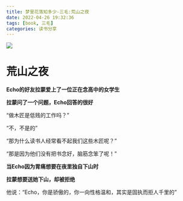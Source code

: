 ```yaml
---
title: 梦里花落知多少-三毛:荒山之夜
date: 2022-04-26 19:32:36
tags: [book, 三毛]
categories: 读书分享
---
```

![](https://im1.book.com.tw/image/getImage?i=https://www.books.com.tw/img/CN1/142/93/CN11429310.jpg&v=59779084&w=348&h=348)

荒山之夜
=======

**Echo的好友拉蒙爱上了一位正在念高中的女学生**

**拉蒙问了一个问题，Echo回答的很好**

“做木匠是低贱的工作吗？”

“不，不是的”

“那为什么读书人经常看不起我们这些木匠呢？”

“那是因为他们没有把书念好，脑筋念笨了呢！”  




**当Echo因为胃痛想要在夜里独自下山时**

**拉蒙想要送她下山，却被拒绝**

他说：“Echo，你是骄傲的，你一向性格温和，其实是固执而拒人千里的”


